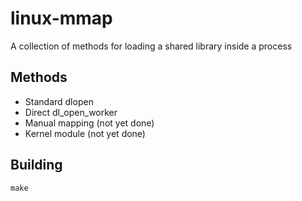 # linux-mmap

A collection of methods for loading a shared library inside a process

## Methods
- Standard dlopen
- Direct dl_open_worker
- Manual mapping (not yet done)
- Kernel module (not yet done)

## Building
```
make
```
